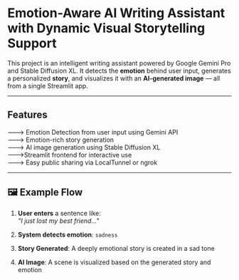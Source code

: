 # Emotion-Aware AI Writing Assistant with Dynamic Visual Storytelling Support

This project is an intelligent writing assistant powered by Google Gemini Pro and Stable Diffusion XL. It detects the **emotion** behind user input, generates a personalized **story**, and visualizes it with an **AI-generated image** — all from a single Streamlit app.

---

## Features

---> Emotion Detection from user input using Gemini API  
---> Emotion-rich story generation  
---> AI image generation using Stable Diffusion XL  
--->Streamlit frontend for interactive use  
---> Easy public sharing via LocalTunnel or ngrok  

---

## 🖼 Example Flow

1. **User enters** a sentence like:  
   _"I just lost my best friend..."_

2. **System detects emotion**: `sadness`

3. **Story Generated**: A deeply emotional story is created in a sad tone

4. **AI Image**: A scene is visualized based on the generated story and emotion



